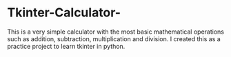 # Tkinter-Calculator-
This is a very simple calculator with the most basic mathematical operations such as addition, subtraction, multiplication and division.
I created this as a practice project to learn tkinter in python.
